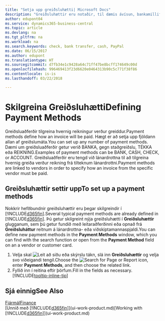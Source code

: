 ```yaml
---
title: "Setja upp greiðsluhætti| Microsoft Docs"
description: "Greiðsluhættir eru notaðir, til dæmis ávísun, bankamillifærsla, reiðufé eða PayPal, til að tilgreina hvernig reikningur verður greiddur."
author: edupont04
ms.service: dynamics365-business-central
ms.topic: article
ms.devlang: na
ms.tgt_pltfrm: na
ms.workload: na
ms.search.keywords: check, bank transfer, cash, PayPal
ms.date: 06/15/2017
ms.author: edupont
ms.translationtype: HT
ms.sourcegitcommit: d7fb34e1c9428a64c71ff47be8bcff174649c00d
ms.openlocfilehash: 996469413f23d6620e0464313b90c5c771f38f86
ms.contentlocale: is-is
ms.lasthandoff: 03/22/2018

---
```

# <a name="defining-payment-methods"></a><span data-ttu-id="aab44-103">Skilgreina Greiðsluhætti</span><span class="sxs-lookup"><span data-stu-id="aab44-103">Defining Payment Methods</span></span>
<span data-ttu-id="aab44-104">Greiðsluaðferðir tilgreina hvernig reikningur verður greiddur.</span><span class="sxs-lookup"><span data-stu-id="aab44-104">Payment methods define how an invoice will be paid.</span></span> <span data-ttu-id="aab44-105">Hægt er að setja upp fjöldann allan af greiðslumáta.</span><span class="sxs-lookup"><span data-stu-id="aab44-105">You can set up any number of payment methods.</span></span> <span data-ttu-id="aab44-106">Dæmi um greiðsluaðferðir getur verið BANKA, gegn staðgreiðslu, TÉKKA eða REIKNING.</span><span class="sxs-lookup"><span data-stu-id="aab44-106">Examples of payment methods can be BANK, CASH, CHECK, or ACCOUNT.</span></span>
<span data-ttu-id="aab44-107">Greiðsluaðferðir eru tengd við lánardrottna til að tilgreina hvernig greiða verður reikning frá tilteknum lánardrottni.</span><span class="sxs-lookup"><span data-stu-id="aab44-107">Payment methods are linked to vendors in order to specify how an invoice from the specific vendor must be paid.</span></span>

## <a name="to-set-up-a-payment-methods"></a><span data-ttu-id="aab44-108">Greiðsluhættir settir upp</span><span class="sxs-lookup"><span data-stu-id="aab44-108">To set up a payment methods</span></span>
<span data-ttu-id="aab44-109">Nokkrir hefðbundnir greiðsluhættir eru þegar skilgreindir í [!INCLUDE[d365fin](includes/d365fin_md.md)].</span><span class="sxs-lookup"><span data-stu-id="aab44-109">Several typical payment methods are already defined in [!INCLUDE[d365fin](includes/d365fin_md.md)].</span></span> <span data-ttu-id="aab44-110">Þú getur skilgreint nýja greiðsluhætti í **Greiðsluhættir** glugganum, sem þú getur fundið með leitaraðferðinni eða opnað frá **Greiðsluháttur** reitnum á lánardrottna- eða viðskiptamannaspjaldi.</span><span class="sxs-lookup"><span data-stu-id="aab44-110">You can define new payment methods in the **Payment Methods** window, which you can find with the search function or open from the **Payment Method** field on an a vendor or customer card.</span></span>
1. <span data-ttu-id="aab44-111">Velja skal ![Leit að síðu eða skýrslu](media/ui-search/search_small.png "Leit að síðu eða skýrslu táknið") tákn, slá inn **Greiðsluhættir** og velja svo viðeigandi tengil.</span><span class="sxs-lookup"><span data-stu-id="aab44-111">Choose the ![Search for Page or Report](media/ui-search/search_small.png "Search for Page or Report icon") icon, enter **Payment Methods**, and then choose the related link.</span></span>
2. <span data-ttu-id="aab44-112">Fyllið inn í reitina eftir þörfum.</span><span class="sxs-lookup"><span data-stu-id="aab44-112">Fill in the fields as necessary.</span></span> [!INCLUDE[tooltip-inline-tip](includes/tooltip-inline-tip_md.md)]

## <a name="see-also"></a><span data-ttu-id="aab44-113">Sjá einnig</span><span class="sxs-lookup"><span data-stu-id="aab44-113">See Also</span></span>
[<span data-ttu-id="aab44-114">Fjármál</span><span class="sxs-lookup"><span data-stu-id="aab44-114">Finance</span></span>](finance.md)  
<span data-ttu-id="aab44-115">[Unnið með [!INCLUDE[d365fin](includes/d365fin_md.md)]](ui-work-product.md)</span><span class="sxs-lookup"><span data-stu-id="aab44-115">[Working with [!INCLUDE[d365fin](includes/d365fin_md.md)]](ui-work-product.md)</span></span>  

